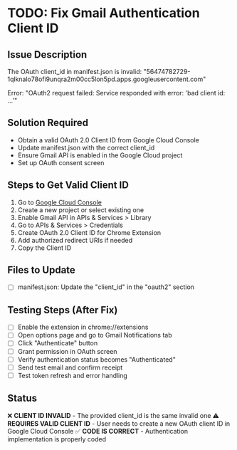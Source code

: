 # TODO: Fix Gmail Authentication Client ID

## Issue Description

The OAuth client_id in manifest.json is invalid: "56474782729-1qlknalo78ofi9unqra2m00cc5lon5pd.apps.googleusercontent.com"

Error: "OAuth2 request failed: Service responded with error: 'bad client id: ...'"

## Solution Required

- Obtain a valid OAuth 2.0 Client ID from Google Cloud Console
- Update manifest.json with the correct client_id
- Ensure Gmail API is enabled in the Google Cloud project
- Set up OAuth consent screen

## Steps to Get Valid Client ID

1. Go to [Google Cloud Console](https://console.cloud.google.com/)
2. Create a new project or select existing one
3. Enable Gmail API in APIs & Services > Library
4. Go to APIs & Services > Credentials
5. Create OAuth 2.0 Client ID for Chrome Extension
6. Add authorized redirect URIs if needed
7. Copy the Client ID

## Files to Update

- [ ] manifest.json: Update the "client_id" in the "oauth2" section

## Testing Steps (After Fix)

- [ ] Enable the extension in chrome://extensions
- [ ] Open options page and go to Gmail Notifications tab
- [ ] Click "Authenticate" button
- [ ] Grant permission in OAuth screen
- [ ] Verify authentication status becomes "Authenticated"
- [ ] Send test email and confirm receipt
- [ ] Test token refresh and error handling

## Status

❌ **CLIENT ID INVALID** - The provided client_id is the same invalid one
⚠️ **REQUIRES VALID CLIENT ID** - User needs to create a new OAuth client ID in Google Cloud Console
✅ **CODE IS CORRECT** - Authentication implementation is properly coded
